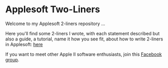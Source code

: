 # Applesoft Two-Liners
Welcome to my Applesoft 2-liners repository ...

Here you'll find some 2-liners I wrote, with each statement described but also a guide, a tutorial, name it how you see fit, about how to write 2-liners in Applesoft: [here](https://github.com/tilleul/apple2/tree/master/2liners/the%20art%20of%202-liners)

If you want to meet other Apple II software enthusiasts, join this [Facebook group](https://www.facebook.com/groups/418327412201896).
